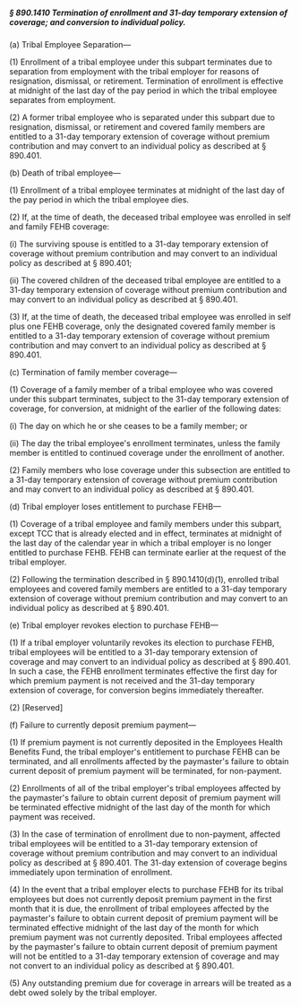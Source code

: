##### § 890.1410 Termination of enrollment and 31-day temporary extension of coverage; and conversion to individual policy. #####

(a) Tribal Employee Separation—

(1) Enrollment of a tribal employee under this subpart terminates due to separation from employment with the tribal employer for reasons of resignation, dismissal, or retirement. Termination of enrollment is effective at midnight of the last day of the pay period in which the tribal employee separates from employment.

(2) A former tribal employee who is separated under this subpart due to resignation, dismissal, or retirement and covered family members are entitled to a 31-day temporary extension of coverage without premium contribution and may convert to an individual policy as described at § 890.401.

(b) Death of tribal employee—

(1) Enrollment of a tribal employee terminates at midnight of the last day of the pay period in which the tribal employee dies.

(2) If, at the time of death, the deceased tribal employee was enrolled in self and family FEHB coverage:

(i) The surviving spouse is entitled to a 31-day temporary extension of coverage without premium contribution and may convert to an individual policy as described at § 890.401;

(ii) The covered children of the deceased tribal employee are entitled to a 31-day temporary extension of coverage without premium contribution and may convert to an individual policy as described at § 890.401.

(3) If, at the time of death, the deceased tribal employee was enrolled in self plus one FEHB coverage, only the designated covered family member is entitled to a 31-day temporary extension of coverage without premium contribution and may convert to an individual policy as described at § 890.401.

(c) Termination of family member coverage—

(1) Coverage of a family member of a tribal employee who was covered under this subpart terminates, subject to the 31-day temporary extension of coverage, for conversion, at midnight of the earlier of the following dates:

(i) The day on which he or she ceases to be a family member; or

(ii) The day the tribal employee's enrollment terminates, unless the family member is entitled to continued coverage under the enrollment of another.

(2) Family members who lose coverage under this subsection are entitled to a 31-day temporary extension of coverage without premium contribution and may convert to an individual policy as described at § 890.401.

(d) Tribal employer loses entitlement to purchase FEHB—

(1) Coverage of a tribal employee and family members under this subpart, except TCC that is already elected and in effect, terminates at midnight of the last day of the calendar year in which a tribal employer is no longer entitled to purchase FEHB. FEHB can terminate earlier at the request of the tribal employer.

(2) Following the termination described in § 890.1410(d)(1), enrolled tribal employees and covered family members are entitled to a 31-day temporary extension of coverage without premium contribution and may convert to an individual policy as described at § 890.401.

(e) Tribal employer revokes election to purchase FEHB—

(1) If a tribal employer voluntarily revokes its election to purchase FEHB, tribal employees will be entitled to a 31-day temporary extension of coverage and may convert to an individual policy as described at § 890.401. In such a case, the FEHB enrollment terminates effective the first day for which premium payment is not received and the 31-day temporary extension of coverage, for conversion begins immediately thereafter.

(2) [Reserved]

(f) Failure to currently deposit premium payment—

(1) If premium payment is not currently deposited in the Employees Health Benefits Fund, the tribal employer's entitlement to purchase FEHB can be terminated, and all enrollments affected by the paymaster's failure to obtain current deposit of premium payment will be terminated, for non-payment.

(2) Enrollments of all of the tribal employer's tribal employees affected by the paymaster's failure to obtain current deposit of premium payment will be terminated effective midnight of the last day of the month for which payment was received.

(3) In the case of termination of enrollment due to non-payment, affected tribal employees will be entitled to a 31-day temporary extension of coverage without premium contribution and may convert to an individual policy as described at § 890.401. The 31-day extension of coverage begins immediately upon termination of enrollment.

(4) In the event that a tribal employer elects to purchase FEHB for its tribal employees but does not currently deposit premium payment in the first month that it is due, the enrollment of tribal employees affected by the paymaster's failure to obtain current deposit of premium payment will be terminated effective midnight of the last day of the month for which premium payment was not currently deposited. Tribal employees affected by the paymaster's failure to obtain current deposit of premium payment will not be entitled to a 31-day temporary extension of coverage and may not convert to an individual policy as described at § 890.401.

(5) Any outstanding premium due for coverage in arrears will be treated as a debt owed solely by the tribal employer.